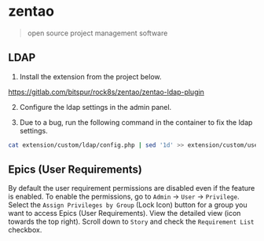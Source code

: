 # zentao

> open source project management software

## LDAP

1. Install the extension from the project below.

  https://gitlab.com/bitspur/rock8s/zentao/zentao-ldap-plugin

2. Configure the ldap settings in the admin panel.

3. Due to a bug, run the following command in the container to fix the ldap settings.

  ```sh
  cat extension/custom/ldap/config.php | sed '1d' >> extension/custom/user/ext/config/config.php
  ```

## Epics (User Requirements)

By default the user requirement permissions are disabled even if the feature
is enabled. To enable the permissions, go to `Admin` -> `User` -> `Privilege`.
Select the `Assign Privileges by Group` (Lock Icon) button for a group you want
to access Epics (User Requirements). View the detailed view (icon towards the top right).
Scroll down to `Story` and check the `Requirement List` checkbox.

